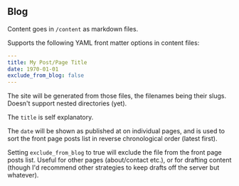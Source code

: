## Blog

Content goes in `/content` as markdown files.

Supports the following YAML front matter options in content files:

```YAML
---
title: My Post/Page Title
date: 1970-01-01
exclude_from_blog: false
---
```

The site will be generated from those files, the filenames being their slugs. Doesn't support nested directories (yet).

The `title` is self explanatory.

The `date` will be shown as published at on individual pages, and is used to sort the front page posts list in reverse chronological order (latest first).

Setting `exclude_from_blog` to true will exclude the file from the front page posts list. Useful for other pages (about/contact etc.), or for drafting content (though I'd recommend other strategies to keep drafts off the server but whatever).